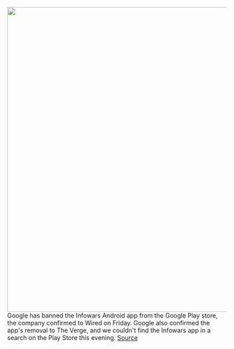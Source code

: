 <img src='https://cdn.vox-cdn.com/thumbor/MaiYZO3B96_xhvihwg6lsZAGN2w=/0x0:6057x4038/1200x800/filters:focal(3161x2258:4129x3226)/cdn.vox-cdn.com/uploads/chorus_image/image/66568047/1027117798.jpg.0.jpg' width='700px' /><br/>
Google has banned the Infowars Android app from the Google Play store, the company confirmed to Wired on Friday. Google also confirmed the app's removal to The Verge, and we couldn't find the Infowars app in a search on the Play Store this evening.
<a href='https://www.theverge.com/2020/3/27/21197701/google-banned-infowars-android-app-play-store-coronavirus'> Source <a/>